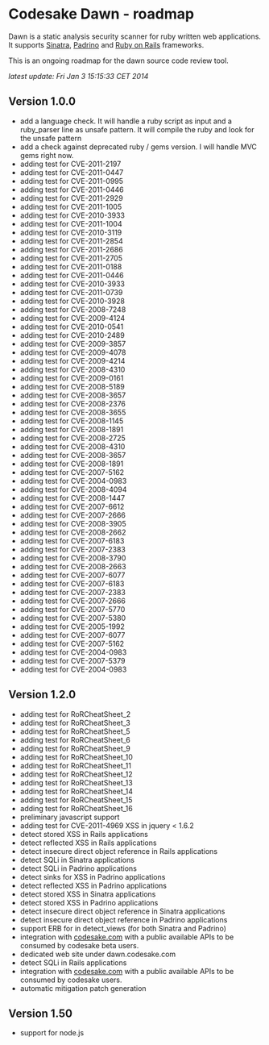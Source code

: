 # Codesake Dawn - roadmap

Dawn is a static analysis security scanner for ruby written web applications.
It supports [Sinatra](http://www.sinatrarb.com),
[Padrino](http://www.padrinorb.com) and [Ruby on Rails](http://rubyonrails.org)
frameworks. 

This is an ongoing roadmap for the dawn source code review tool.

_latest update: Fri Jan  3 15:15:33 CET 2014_

## Version 1.0.0

* add a language check. It will handle a ruby script as input and a ruby\_parser line as unsafe pattern. It will compile the ruby and look for the unsafe pattern
* add a check against deprecated ruby / gems version. I will handle MVC gems right now.
* adding test for CVE-2011-2197
* adding test for CVE-2011-0447
* adding test for CVE-2011-0995
* adding test for CVE-2011-0446
* adding test for CVE-2011-2929
* adding test for CVE-2011-1005
* adding test for CVE-2010-3933
* adding test for CVE-2011-1004
* adding test for CVE-2010-3119
* adding test for CVE-2011-2854
* adding test for CVE-2011-2686
* adding test for CVE-2011-2705
* adding test for CVE-2011-0188
* adding test for CVE-2011-0446
* adding test for CVE-2010-3933
* adding test for CVE-2011-0739
* adding test for CVE-2010-3928
* adding test for CVE-2008-7248
* adding test for CVE-2009-4124
* adding test for CVE-2010-0541
* adding test for CVE-2010-2489
* adding test for CVE-2009-3857
* adding test for CVE-2009-4078
* adding test for CVE-2009-4214
* adding test for CVE-2008-4310
* adding test for CVE-2009-0161
* adding test for CVE-2008-5189
* adding test for CVE-2008-3657
* adding test for CVE-2008-2376
* adding test for CVE-2008-3655
* adding test for CVE-2008-1145
* adding test for CVE-2008-1891
* adding test for CVE-2008-2725
* adding test for CVE-2008-4310
* adding test for CVE-2008-3657
* adding test for CVE-2008-1891
* adding test for CVE-2007-5162
* adding test for CVE-2004-0983
* adding test for CVE-2008-4094
* adding test for CVE-2008-1447
* adding test for CVE-2007-6612
* adding test for CVE-2007-2666
* adding test for CVE-2008-3905
* adding test for CVE-2008-2662
* adding test for CVE-2007-6183
* adding test for CVE-2007-2383
* adding test for CVE-2008-3790
* adding test for CVE-2008-2663
* adding test for CVE-2007-6077
* adding test for CVE-2007-6183
* adding test for CVE-2007-2383
* adding test for CVE-2007-2666
* adding test for CVE-2007-5770
* adding test for CVE-2007-5380
* adding test for CVE-2005-1992
* adding test for CVE-2007-6077
* adding test for CVE-2007-5162
* adding test for CVE-2004-0983
* adding test for CVE-2007-5379
* adding test for CVE-2004-0983

## Version 1.2.0

* adding test for RoRCheatSheet\_2
* adding test for RoRCheatSheet\_3
* adding test for RoRCheatSheet\_5
* adding test for RoRCheatSheet\_6
* adding test for RoRCheatSheet\_9
* adding test for RoRCheatSheet\_10
* adding test for RoRCheatSheet\_11
* adding test for RoRCheatSheet\_12
* adding test for RoRCheatSheet\_13
* adding test for RoRCheatSheet\_14
* adding test for RoRCheatSheet\_15
* adding test for RoRCheatSheet\_16
* preliminary javascript support
* adding test for CVE-2011-4969  XSS in jquery < 1.6.2 
* detect stored XSS in Rails applications
* detect reflected XSS in Rails applications
* detect insecure direct object reference in Rails applications
* detect SQLi in Sinatra applications
* detect SQLi in Padrino applications
* detect sinks for XSS in Padrino applications
* detect reflected XSS in Padrino applications
* detect stored XSS in Sinatra applications
* detect stored XSS in Padrino applications
* detect insecure direct object reference in Sinatra applications
* detect insecure direct object reference in Padrino applications
* support ERB for in detect\_views (for both Sinatra and Padrino)
* integration with [codesake.com](http://codesake.com) with a public available
  APIs to be consumed by codesake beta users.
* dedicated web site under dawn.codesake.com
* detect SQLi in Rails applications
* integration with [codesake.com](http://codesake.com) with a public available
  APIs to be consumed by codesake users.
* automatic mitigation patch generation 

## Version 1.50

* support for node.js
